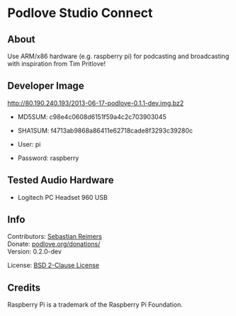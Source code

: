 # Podlove Studio Connect

## About

Use ARM/x86 hardware (e.g. raspberry pi) for podcasting and broadcasting with inspiration from Tim Pritlove!


## Developer Image 

http://80.190.240.193/2013-06-17-podlove-0.1.1-dev.img.bz2

* MD5SUM: c98e4c0608d6151f59a4c2c703903045
* SHA1SUM: f4713ab9868a86411e62718cade8f3293c39280c

* User: pi
* Password: raspberry


## Tested Audio Hardware

* Logitech PC Headset 960 USB


## Info

Contributors: [Sebastian Reimers](https://github.com/sreimers/)  
Donate: [podlove.org/donations/](http://podlove.org/donations/)  
Version: 0.2.0-dev 

License: [BSD 2-Clause License](http://opensource.org/licenses/BSD-2-Clause)


## Credits

Raspberry Pi is a trademark of the Raspberry Pi Foundation.
